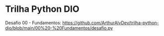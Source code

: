 # Trilha Python DIO
Desafio 00 - Fundamentos: https://github.com/ArthurAlvDev/trilha-python-dio/blob/main/00%20-%20Fundamentos/desafio.py
